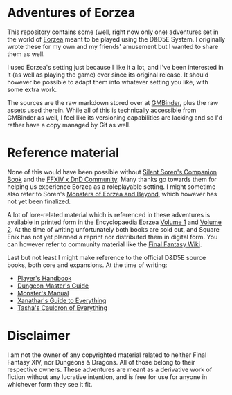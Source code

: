 # Adventures of Eorzea

This repository contains some (well, right now only one) adventures set in the world of [Eorzea](https://finalfantasy.fandom.com/wiki/Eorzea) meant to be played using the D&D5E System. I originally wrote these for my own and my friends' amusement but I wanted to share them as well.

I used Eorzea's setting just because I like it a lot, and I've been interested in it (as well as playing the game) ever since its original release. It should however be possible to adapt them into whatever setting you like, with some extra work.

The sources are the raw markdown stored over at [GMBinder](https://www.gmbinder.com/), plus the raw assets used therein. While all of this is technically accessible from GMBinder as well, I feel like its versioning capabilities are lacking and so I'd rather have a copy managed by Git as well.

# Reference material

None of this would have been possible without [Silent Soren's Companion Book](https://www.reddit.com/r/FFXIVxDnD/comments/aoxa5v/current_build_and_previous_versions/) and the [FFXIV x DnD Community](https://www.reddit.com/r/FFXIVxDnD/). Many thanks go towards them for helping us experience Eorzea as a roleplayable setting. I might sometime also refer to Soren's [Monsters of Eorzea and Beyond](https://www.gmbinder.com/share/-MA8Gcosm3gSpNBguS8-), which however has not yet been finalized.

A lot of lore-related material which is referenced in these adventures is available in printed form in the Encyclopaedia Eorzea [Volume 1](https://store.na.square-enix-games.com/en_US/product/421917/encyclopaedia-eorzea-the-world-of-final-fantasy-xiv-book) and [Volume 2](https://store.na.square-enix-games.com/en_US/product/500232/encyclopaedia-eorzea-the-world-of-final-fantasy-xiv-volume-2). At the time of writing  unfortunately both books are sold out, and Square Enix has not yet planned a reprint nor distributed them in digital form. You can however refer to community material like the [Final Fantasy Wiki](https://finalfantasy.fandom.com/wiki/Final_Fantasy_XIV).

Last but not least I might make reference to the official D&D5E source books, both core and expansions. At the time of writing:

* [Player's Handbook](https://www.dndbeyond.com/sources/phb)
* [Dungeon Master's Guide](https://www.dndbeyond.com/sources/dmg)
* [Monster's Manual](https://www.dndbeyond.com/sources/mm)
* [Xanathar's Guide to Everything](https://www.dndbeyond.com/sources/xgte)
* [Tasha's Cauldron of Everything](https://www.dndbeyond.com/sources/tcoe)

# Disclaimer

I am not the owner of any copyrighted material related to neither Final Fantasy XIV, nor Dungeons & Dragons. All of those belong to their respective owners. These adventures are meant as a derivative work of fiction without any lucrative intention, and is free for use for anyone in whichever form they see it fit. 
